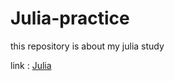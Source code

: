 # Julia-practice

this repository is about my julia study

link : [Julia](https://juliakorea.github.io/ko/latest/)
